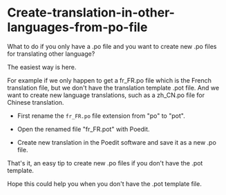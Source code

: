 # Create-translation-in-other-languages-from-po-file

What to do if you only have a .po file and you want to create new .po files for translating other language?

The easiest way is here. 


For example if we only happen to get a fr_FR.po file which is the French translation file, but we don't have the translation template .pot file. And we want to create new language translations, such as a zh_CN.po file for Chinese translation.

- First rename the `fr_FR.po` file extension from "po" to "pot".


- Open the renamed file "fr_FR.pot" with Poedit.


- Create new translation in the Poedit software and save it as a new .po file.


That's it, an easy tip to create new .po files if you don't have the .pot template. 


Hope this could help you when you don't have the .pot template file. 
